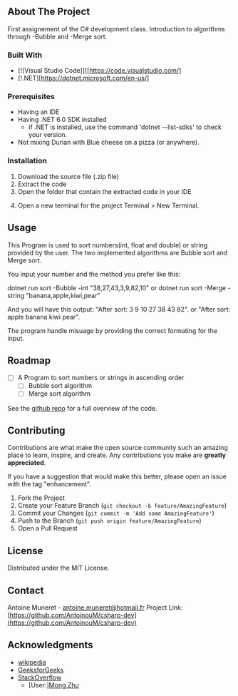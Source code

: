 <!-- ABOUT THE PROJECT -->
## About The Project
First assignement of the C# development class. Introduction to algorithms through -Bubble and -Merge sort.


### Built With

* [![Visual Studio Code]][[https://code.visualstudio.com/]
* [!.NET][https://dotnet.microsoft.com/en-us/]


<!-- GETTING STARTED -->
### Prerequisites

* Having an IDE
* Having .NET 6.0 SDK installed <!-- link in Built with above -->
    * if .NET is installed, use the command 'dotnet --list-sdks' to check your version.
* Not mixing Durian with Blue cheese on a pizza (or anywhere).

### Installation

1. Download the source file (.zip file)
2. Extract the code
3. Open the folder that contain the extracted code in your IDE
<!-- The next step are for VS code, if you use another IDE please refer to the documentation -->
4. Open a new terminal for the project Terminal > New Terminal.


<!-- USAGE EXAMPLES -->
## Usage

This Program is used to sort numbers(int, float and double) or string provided by the user. The two implemented algorithms are Bubble sort and Merge sort.

You input your number and the method you prefer like this:

dotnet run sort -Bubble -int "38,27,43,3,9,82,10"
or
dotnet run sort -Merge -string "banana,apple,kiwi,pear"

And you will have this output:
"After sort: 3 9 10 27 38 43 82".
or
"After sort: apple banana kiwi pear".

The program handle misuage by providing the correct formating for the input.


<!-- ROADMAP -->
## Roadmap

- [ ] A Program to sort numbers or strings in ascending order
    - [ ] Bubble sort algorithm
    - [ ] Merge sort algorithm

See the [github repo](https://github.com/AntoinouM/csharp-dev) for a full overview of the code.


<!-- CONTRIBUTING -->
## Contributing

Contributions are what make the open source community such an amazing place to learn, inspire, and create. Any contributions you make are **greatly appreciated**.

If you have a suggestion that would make this better, please open an issue with the tag "enhancement".

1. Fork the Project
2. Create your Feature Branch (`git checkout -b feature/AmazingFeature`)
3. Commit your Changes (`git commit -m 'Add some AmazingFeature'`)
4. Push to the Branch (`git push origin feature/AmazingFeature`)
5. Open a Pull Request


<!-- LICENSE -->
## License

Distributed under the MIT License.


<!-- CONTACT -->
## Contact

Antoine Muneret - antoine.muneret@hotmail.fr
Project Link: [https://github.com/AntoinouM/csharp-dev](https://github.com/AntoinouM/csharp-dev)

<!-- ACKNOWLEDGMENTS -->
## Acknowledgments

* [wikipedia](https://en.wikipedia.org/wiki/Bubble_sort)
* [GeeksforGeeks](https://www.geeksforgeeks.org/merge-sort/)
* [StackOverflow](https://stackoverflow.com/)
    * [User:][Mong Zhu](https://stackoverflow.com/users/5174469/mong-zhu)
